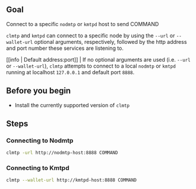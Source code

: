 ## Goal

Connect to a specific `nodmtp` or `kmtpd` host to send COMMAND

`clmtp` and `kmtpd` can connect to a specific node by using the `--url` or `--wallet-url` optional arguments, respectively, followed by the http address and port number these services are listening to.

[[info | Default address:port]]
| If no optional arguments are used (i.e. `--url` or `--wallet-url`), `clmtp` attempts to connect to a local `nodmtp` or `kmtpd` running at localhost `127.0.0.1` and default port `8888`.

## Before you begin

* Install the currently supported version of `clmtp`

## Steps
### Connecting to Nodmtp

```sh
clmtp -url http://nodmtp-host:8888 COMMAND
```

### Connecting to Kmtpd

```sh
clmtp --wallet-url http://kmtpd-host:8888 COMMAND
```
